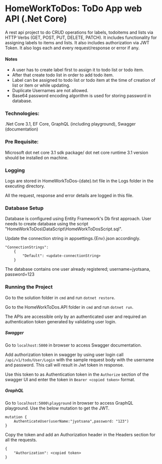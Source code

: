 # HomeWorkToDos: ToDo App web API (.Net Core)

A rest api project to do CRUD operations for labels, todoitems and lists via HTTP Verbs (GET, POST, PUT, DELETE, PATCH).
It includes functionality for assigning labels to items and lists.
It also includes authorization via JWT Token.
It also logs each and every request/response or error if any.

#### Notes
- A user has to create label first to assign it to todo list or todo item.
- After that create todo list in order to add todo item.
- Label can be assigned to todo list or todo item at the time of creation of list or item or while updating.
- Duplicate Usernames are not allowed.
- Base64 password encoding algorithm is used for storing password in database.


### Technologies:

.Net Core 3.1, EF Core, GraphQL (including playground), Swagger (documentation)


### Pre Requisite:

Microsoft dot net core 3.1 sdk package/ dot net core runtime 3.1 version should be installed on machine.

### Logging
Logs are stored in HomeWorkToDos-{date}.txt file in the Logs folder in the executing directory.

All the request, response and error details are logged in this file.


### Database Setup

Database is configured using Entity Framework's Db first approach. User needs to create database using the script "HomeWorkToDos\DataScript\HomeWorkToDosScript.sql". 

Update the connection string in appsettings.{Env}.json accordingly.

    "ConnectionStrings": 
		{
			"Default": <update-connectionString>
		}

The database contains one user already registered; username=jyotsana, password=123


### Running the Project
Go to the solution folder in `cmd` and run `dotnet restore`.

Go to the HomeWorkToDos.API folder in `cmd` and run `dotnet run`.

The APIs are accessible only by an authenticated user and required an authentication token generated by validating user login.

##### Swagger
Go to `localhost:5000` in browser to access Swagger documentation.

Add authorization token in swagger by using user login call `/api/v1/todo/User/Login` with the sample request body with the username and password.
This call will result in Jwt token in response.

Use this token to as Authentication token in the `Authorize` section of the swagger UI and enter the token in `Bearer <copied token>` format.

##### GraphQL
Go to `localhost:5000\playground` in browser to access GraphQL playground.
Use the below mutation to get the JWT.

    mutation {
    	AuthenticateUser(userName:"jyotsana",password: "123")
    }
Copy the token and add an Authorization header in the Headers section for all the requests.

    {
    	"Authorization": <copied token>
    }

